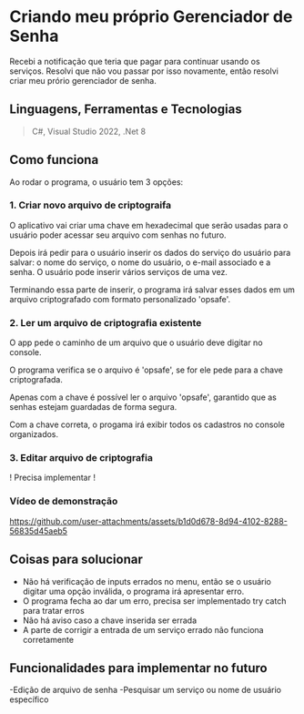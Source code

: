 # Criando meu próprio Gerenciador de Senha
Recebi a notificação que teria que pagar para continuar usando os serviços. Resolvi que não vou passar por isso novamente, então resolvi criar meu prório gerenciador de senha.


## Linguagens, Ferramentas e Tecnologias
> C#,
> Visual Studio 2022,
> .Net 8

## Como funciona
Ao rodar o programa, o usuário tem 3 opções:

### 1. Criar novo arquivo de criptograifa
O aplicativo vai criar uma chave em hexadecimal que serão usadas para o usuário poder acessar seu arquivo com senhas no futuro. 

Depois irá pedir para o usuário inserir os dados do serviço do usuário para salvar: o nome do serviço, o nome do usuário, o e-mail associado e a senha. O usuário pode inserir vários serviços de uma vez.

Terminando essa parte de inserir, o programa irá salvar esses dados em um arquivo criptografado com formato personalizado 'opsafe'.

### 2. Ler um arquivo de criptografia existente
O app pede o caminho de um arquivo que o usuário deve digitar no console.

O programa verifica se o arquivo é 'opsafe', se for ele pede para a chave criptografada.

Apenas com a chave é possível ler o arquivo 'opsafe', garantido que as senhas estejam guardadas de forma segura.

Com a chave correta, o progama irá exibir todos os cadastros no console organizados.

### 3. Editar arquivo de criptografia
! Precisa implementar !

### Vídeo de demonstração
https://github.com/user-attachments/assets/b1d0d678-8d94-4102-8288-56835d45aeb5

## Coisas para solucionar
- Não há verificação de inputs errados no menu, então se o usuário digitar uma opção inválida, o programa irá apresentar erro.
- O programa fecha ao dar um erro, precisa ser implementado try catch para tratar erros
- Não há aviso caso a chave inserida ser errada
- A parte de corrigir a entrada de um serviço errado não funciona corretamente

## Funcionalidades para implementar no futuro
-Edição de arquivo de senha
-Pesquisar um serviço ou nome de usuário específico



